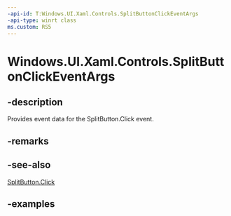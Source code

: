 ```yaml
---
-api-id: T:Windows.UI.Xaml.Controls.SplitButtonClickEventArgs
-api-type: winrt class
ms.custom: RS5
---
```


<!-- Class syntax.
public class SplitButtonClickEventArgs 
-->

# Windows.UI.Xaml.Controls.SplitButtonClickEventArgs

## -description

Provides event data for the SplitButton.Click event.

## -remarks

## -see-also

[SplitButton.Click](splitbutton_click.md)

## -examples

